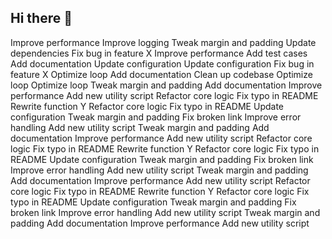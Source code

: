 ## Hi there 👋

<!--
**mlv33/mlv33** is a ✨ _special_ ✨ repository because its `README.md` (this file) appears on your GitHub profile.

Here are some ideas to get you started:

- 🔭 I’m currently working on ...
- 🌱 I’m currently learning ...
- 👯 I’m looking to collaborate on ...
- 🤔 I’m looking for help with ...
- 💬 Ask me about ...
- 📫 How to reach me: ...
- 😄 Pronouns: ...
- ⚡ Fun fact: ...
-->
Improve performance
Improve logging
Tweak margin and padding
Update dependencies
Fix bug in feature X
Improve performance
Add test cases
Add documentation
Update configuration
Update configuration
Fix bug in feature X
Optimize loop
Add documentation
Clean up codebase
Optimize loop
Optimize loop
Tweak margin and padding
Add documentation
Improve performance
Add new utility script
Refactor core logic
Fix typo in README
Rewrite function Y
Refactor core logic
Fix typo in README
Update configuration
Tweak margin and padding
Fix broken link
Improve error handling
Add new utility script
Tweak margin and padding
Add documentation
Improve performance
Add new utility script
Refactor core logic
Fix typo in README
Rewrite function Y
Refactor core logic
Fix typo in README
Update configuration
Tweak margin and padding
Fix broken link
Improve error handling
Add new utility script
Tweak margin and padding
Add documentation
Improve performance
Add new utility script
Refactor core logic
Fix typo in README
Rewrite function Y
Refactor core logic
Fix typo in README
Update configuration
Tweak margin and padding
Fix broken link
Improve error handling
Add new utility script
Tweak margin and padding
Add documentation
Improve performance
Add new utility script
